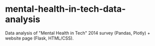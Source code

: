 # mental-health-in-tech-data-analysis
Data analysis of "Mental Health in Tech" 2014 survey (Pandas, Plotly) + website page (Flask, HTML/CSS).
